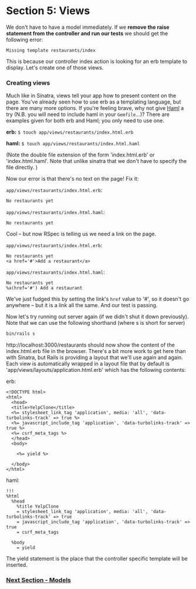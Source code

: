 # Section 5: Views

We don't have to have a model immediately.  If we **remove the raise statement from the controller and run our tests** we should get the following error:

```
Missing template restaurants/index
```

This is because our controller index action is looking for an erb template to display. Let's create one of those views.

### Creating views

Much like in Sinatra, views tell your app how to present content on the page.  You've already seen how to use erb as a templating language, but there are many more options.  If you're feeling brave, why not give [Haml](http://haml.info/) a try (N.B. you will need to include haml in your `Gemfile`...)?  There are examples given for both erb and Haml; you only need to use one.

**erb:**
`$ touch app/views/restaurants/index.html.erb`

**haml:**
`$ touch app/views/restaurants/index.html.haml`

(Note the double file extension of the form 'index.html.erb' or 'index.html.haml'. Note that unlike sinatra that we don't have to specify the file directly. )

Now our error is that there's no text on the page! Fix it:

`app/views/restaurants/index.html.erb`:

```html
No restaurants yet
```

`app/views/restaurants/index.html.haml`:

```haml
No restaurants yet
```

Cool – but now RSpec is telling us we need a link on the page.

`app/views/restaurants/index.html.erb`:
```erb
No restaurants yet
<a href='#'>Add a restaurant</a>
```

`app/views/restaurants/index.html.haml`:
```haml
No restaurants yet
%a(href='#') Add a restaurant
```
We've just fudged this by setting the link's `href` value to '#', so it doesn't go anywhere – but it is a link all the same. And our test is passing.

Now let's try running out server again (if we didn't shut it down previously).  Note that we can use the following shorthand (where s is short for server)

```sh
bin/rails s
```

http://localhost:3000/restaurants should now show the content of the index.html.erb file in the browser.  There's a bit more work to get here than with Sinatra, but Rails is providing a layout that we'll use again and again. Each view is automatically wrapped in a layout file that by default is 'app/views/layouts/application.html.erb' which has the following contents:

erb:
```erb
<!DOCTYPE html>
<html>
  <head>
  <title>YelpClone</title>
  <%= stylesheet_link_tag 'application', media: 'all', 'data-turbolinks-track' => true %>
  <%= javascript_include_tag 'application', 'data-turbolinks-track' => true %>
  <%= csrf_meta_tags %>
  </head>
  <body>

    <%= yield %>

  </body>
</html>
```
haml:
```haml
!!!
%html
  %head
    %title YelpClone
    = stylesheet_link_tag 'application', media: 'all', 'data-turbolinks-track' => true
    = javascript_include_tag 'application', 'data-turbolinks-track' => true
    = csrf_meta_tags

  %body
    = yield
```
The yield statement is the place that the controller specific template will be inserted.

### [Next Section - Models](6_models.md)
